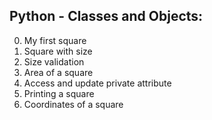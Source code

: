 ## Python - Classes and Objects:

0. My first square
1. Square with size
2. Size validation
3. Area of a square
4. Access and update private attribute
5. Printing a square
6. Coordinates of a square